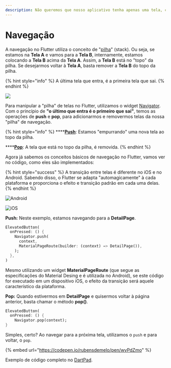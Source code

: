 ```yaml
---
description: Não queremos que nosso aplicativo tenha apenas uma tela, certo?
---
```


# Navegação

A navegação no Flutter utiliza o conceito de "[pilha](https://pt.wikipedia.org/wiki/Pilha\_\(inform%C3%A1tica\))" (stack). Ou seja, se estamos na **Tela A** e vamos para a **Tela B**, internamente, estamos colocando a **Tela B** acima da **Tela A**. Assim, a **Tela B** está no "topo" da pilha. Se desejarmos voltar à **Tela A**, basta remover a **Tela B** do topo da pilha.

{% hint style="info" %}
A última tela que entra, é a primeira tela que sai.
{% endhint %}

![](../.gitbook/assets/flutter-navegacao.png)

Para manipular a "pilha" de telas no Flutter, utilizamos o widget [Navigator](https://api.flutter.dev/flutter/widgets/Navigator-class.html). Com o princípio de  **"o último que entra é o primeiro que sai"**, temos as operações de **push** e **pop**, para adicionarmos e removermos telas da nossa "pilha" de navegação.

{% hint style="info" %}
****[**Push**](https://api.flutter.dev/flutter/widgets/Navigator/push.html): Estamos "empurrando" uma nova tela ao topo da pilha.

****[**Pop**](https://api.flutter.dev/flutter/widgets/Navigator/pop.html): A tela que está no topo da pilha, é removida.
{% endhint %}

Agora já sabemos os conceitos básicos de navegação no Flutter, vamos ver no código, como eles são implementados:

{% hint style="success" %}
A transição entre telas é diferente no iOS e no Android. Sabendo disso, o Flutter se adapta "automagicamente" à cada plataforma e proporciona o efeito e transição padrão em cada uma delas.
{% endhint %}

![Android](../.gitbook/assets/navigation-android.gif)

![iOS](../.gitbook/assets/navigation-ios.gif)

**Push:** Neste exemplo, estamos navegando para a **DetailPage**.

```dart
ElevatedButton(
  onPressed: () {
    Navigator.push(
      context,
      MaterialPageRoute(builder: (context) => DetailPage()),
    );
  },
)
```

Mesmo utilizando um widget **MaterialPageRoute** (que segue as especificações do Material Desing e é utilizada no Android), se este código for executado em um dispositivo iOS, o efeito da transição será aquele característico da plataforma.

**Pop:** Quando estivermos em **DetailPage** e quisermos voltar à página anterior, basta chamar o método **pop()**.

```dart
ElevatedButton(
  onPressed: () {
    Navigator.pop(context);
}
```

Simples, certo? Ao navegar para a próxima tela, utilizamos o `push` e para voltar, o `pop`.

{% embed url="https://codepen.io/rubensdemelo/pen/wvPdZmo" %}

Exemplo de código completo no [DartPad](https://dartpad.dev/?id=ce72becd4fbd8a40dbeb819c31321c3e).
